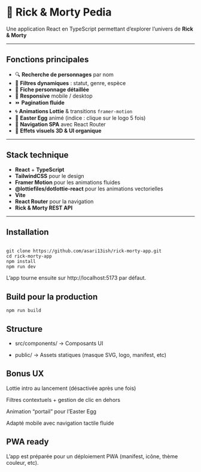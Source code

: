 # 🧪 Rick & Morty Pedia

Une application React en TypeScript permettant d’explorer l’univers de **Rick & Morty**

---

## Fonctions principales

- 🔍 **Recherche de personnages** par nom
- 🧬 **Filtres dynamiques** : statut, genre, espèce
- 📄 **Fiche personnage détaillée**
- 📱 **Responsive** mobile / desktop
- ⏩ **Pagination fluide**
- 🌀 **Animations Lottie** & transitions `framer-motion`
- 🎁 **Easter Egg** animé (indice : clique sur le logo 5 fois)
- 🧭 **Navigation SPA** avec React Router
- 💚 **Effets visuels 3D & UI organique**

---

## Stack technique

- **React** + **TypeScript**
- **TailwindCSS** pour le design
- **Framer Motion** pour les animations fluides
- **@lottiefiles/dotlottie-react** pour les animations vectorielles
- **Vite**
- **React Router** pour la navigation
- **Rick & Morty REST API**

---

## Installation

```

git clone https://github.com/asari13ish/rick-morty-app.git
cd rick-morty-app
npm install
npm run dev

```

L’app tourne ensuite sur http://localhost:5173 par défaut.

## Build pour la production

`npm run build`

## Structure

- src/components/ → Composants UI

- public/ → Assets statiques (masque SVG, logo, manifest, etc)

## Bonus UX

Lottie intro au lancement (désactivée après une fois)

Filtres contextuels + gestion de clic en dehors

Animation “portail” pour l’Easter Egg

Adapté mobile avec navigation tactile fluide

## PWA ready

L’app est préparée pour un déploiement PWA (manifest, icône, thème couleur, etc).
